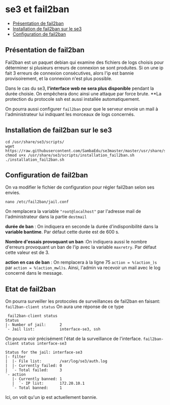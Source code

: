 # se3 et fail2ban
* [Présentation de fail2ban](#présentation-de-fail2ban)
* [Installation de fail2ban sur le se3](#installation-de-fail2ban-sur-le-se3)
* [Configuration de fail2ban](#configuration-de-fail2ban)


## Présentation de fail2ban
Fail2ban est un paquet debian qui examine des fichiers de logs choisis pour déterminer si plusieurs erreurs de connexion se sont produites.
Si on une ip fait 3 erreurs de connexion consécutives, alors l'ip est bannie provisoirement, et la connexion n'est plus possible.


Dans le cas du se3, **l'interface web ne sera plus disponible** pendant la durée choisie. On empêchera donc ainsi une attaque par force brute. **La protection du protocole ssh est aussi installée automatiquement.

On pourra aussi configurer `fail2ban` pour que le serveur envoie un mail à l'administrateur lui indiquant les morceaux de logs concernés.

## Installation de fail2ban sur le se3
```
cd /usr/share/se3/scripts/
wget https://raw.githubusercontent.com/SambaEdu/se3master/master/usr/share/se3/scripts/installation_fail2ban.sh
chmod u+x /usr/share/se3/scripts/installation_fail2ban.sh
./installation_fail2ban.sh
```

## Configuration de fail2ban
On va modifier le fichier de configuration pour régler fail2ban selon ses envies.
```
nano /etc/fail2ban/jail.conf
```

On remplacera la variable `"root@localhost"` par l'adresse mail de l'administrateur dans la partie `destmail`

**durée de ban** : On indiquera en seconde la durée d'indisponibilité dans la **variable bantime**. Par défaut cette durée est de 600 s.

**Nombre d'essais provoquant un ban** :On indiquera aussi le nombre d'erreurs provoquant un ban de l'ip avec la variable `maxretry`. Par défaut cette valeur est de 3.

**action en cas de ban** : On remplacera à la ligne  75 `action = %(action_)s` par `action = %(action_mwl)s`. Ainsi, l'admin va recevoir un mail avec le log concerné dans le message.

## Etat de fail2ban
On pourra surveiller les protocoles de surveillances de fail2ban en faisant:
```fail2ban-client status```
On aura une réponse de ce type

```
 fail2ban-client status
Status
|- Number of jail:      2
`- Jail list:           interface-se3, ssh
```
On pourra voir précisément l'état de la surveillance de l'interface.
```fail2ban-client status interface-se3```

```
Status for the jail: interface-se3
|- filter
|  |- File list:        /var/log/se3/auth.log
|  |- Currently failed: 0
|  `- Total failed:     3
`- action
   |- Currently banned: 1
   |  `- IP list:       172.20.10.1
   `- Total banned:     1
```
Ici, on voit qu'un ip est actuellement bannie.


